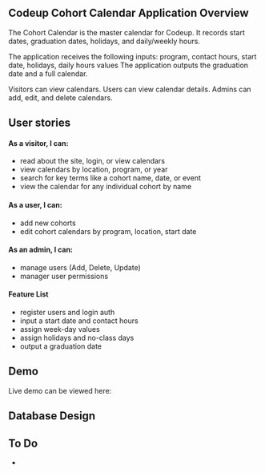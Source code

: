 
## Codeup Cohort Calendar Application Overview


The Cohort Calendar is the master calendar for Codeup. 
It records start dates, graduation dates, holidays, and daily/weekly hours.


The application receives the following inputs: program, contact hours, start date, holidays, daily hours values
The application outputs the graduation date and a full calendar.

Visitors can view calendars. Users can view calendar details. Admins can add, edit, and delete calendars.


## User stories

#### As a visitor, I can:
- read about the site, login, or view calendars
- view calendars by location, program, or year
- search for key terms like a cohort name, date, or event
- view the calendar for any individual cohort by name

#### As a user, I can:
- add new cohorts
- edit cohort calendars by program, location, start date

#### As an admin, I can:
- manage users (Add, Delete, Update)
- manager user permissions

#### Feature List
- register users and login auth
- input a start date and contact hours
- assign week-day values
- assign holidays and no-class days
- output a graduation date

## Demo
Live demo can be viewed here:

## Database Design


## To Do
- 